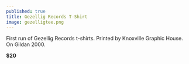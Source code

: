 ```yaml
---
published: true
title: Gezellig Records T-Shirt
image: gezelligtee.png
---
```

First run of Gezellig Records t-shirts. Printed by Knoxville Graphic House. On Gildan 2000.

****$20****


